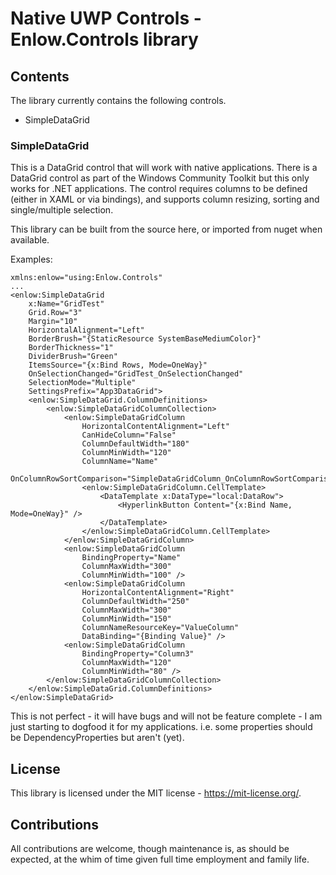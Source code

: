 # Native UWP Controls - Enlow.Controls library

## Contents

The library currently contains the following controls.

- SimpleDataGrid

### SimpleDataGrid

This is a DataGrid control that will work with native applications. There is a DataGrid control as part of the Windows Community Toolkit but this only works for .NET applications. The control requires columns to be defined (either in XAML or via bindings), and supports column resizing, sorting and single/multiple selection.

This library can be built from the source here, or imported from nuget when available.

Examples:

```
xmlns:enlow="using:Enlow.Controls"
...
<enlow:SimpleDataGrid
    x:Name="GridTest"
    Grid.Row="3"
    Margin="10"
    HorizontalAlignment="Left"
    BorderBrush="{StaticResource SystemBaseMediumColor}"
    BorderThickness="1"
    DividerBrush="Green"
    ItemsSource="{x:Bind Rows, Mode=OneWay}"
    OnSelectionChanged="GridTest_OnSelectionChanged"
    SelectionMode="Multiple"
    SettingsPrefix="App3DataGrid">
    <enlow:SimpleDataGrid.ColumnDefinitions>
        <enlow:SimpleDataGridColumnCollection>
            <enlow:SimpleDataGridColumn
                HorizontalContentAlignment="Left"
                CanHideColumn="False"
                ColumnDefaultWidth="180"
                ColumnMinWidth="120"
                ColumnName="Name"
                OnColumnRowSortComparison="SimpleDataGridColumn_OnColumnRowSortComparison">
                <enlow:SimpleDataGridColumn.CellTemplate>
                    <DataTemplate x:DataType="local:DataRow">
                        <HyperlinkButton Content="{x:Bind Name, Mode=OneWay}" />
                    </DataTemplate>
                </enlow:SimpleDataGridColumn.CellTemplate>
            </enlow:SimpleDataGridColumn>
            <enlow:SimpleDataGridColumn
                BindingProperty="Name"
                ColumnMaxWidth="300"
                ColumnMinWidth="100" />
            <enlow:SimpleDataGridColumn
                HorizontalContentAlignment="Right"
                ColumnDefaultWidth="250"
                ColumnMaxWidth="300"
                ColumnMinWidth="150"
                ColumnNameResourceKey="ValueColumn"
                DataBinding="{Binding Value}" />
            <enlow:SimpleDataGridColumn
                BindingProperty="Column3"
                ColumnMaxWidth="120"
                ColumnMinWidth="80" />
        </enlow:SimpleDataGridColumnCollection>
    </enlow:SimpleDataGrid.ColumnDefinitions>
</enlow:SimpleDataGrid>
```

This is not perfect - it will have bugs and will not be feature complete - I am just starting to dogfood it for my applications. i.e. some properties should be DependencyProperties but aren't (yet).

## License

This library is licensed under the MIT license - https://mit-license.org/.

## Contributions

All contributions are welcome, though maintenance is, as should be expected, at the whim of time given full time employment and family life.